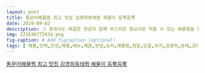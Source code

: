 ```yaml
---
layout: post
title: 통문어해물찜 최고 맛집 김영희동태찜 해물이 듬뿍듬뿍
date: 2019-09-02
description: 그 중에서도 매콤한 양념과 함께 부드러운 찜요리로 먹을 수 있는 해물찜을 정말 좋아하는데요 동탄에서도 단골집을 만들려고 찾아보니 동탄2에 위치해 있는 김영희동태찜amp코다리냉면 가게가 해물찜과 
img: 221636772434.png
fig-caption: # Add figcaption (optional)
tags: [ 해물,언제,찬성,해물,메뉴,매콤,양념,요리,해물찜,정말,단골,위치,김영희,동태,코다리,냉면,가게,해물찜,코다리,블로그,카페,코다리,맛집,추천,후기,보통,경우,저녁,매콤,해물찜,영천동,김영희,동태,코다리,냉면,방문,김영희,강남,동태,경기도,화성시,동천로,경기도,화성시,영천동,저녁,방문,점심,특선,아주,이용,게다가,배달,먹기,해물찜,양념,배달,러시,주변,번잡,대기,점심,저녁,주차,때문,스트레스,회식,모임,오기,입구,간판,순간,코다리,냉면,고해,메뉴,꼬막,비빔밥,꼬막,비빔밥,김영희,동태,기대,우리나라,최초,동태,개발,사람,이름,체인,김영희,강남,동태,동안,사랑,역시,승부,식당,재료,요즘,매스컴,금방,수도,관리,전국,체인,생기,맛집,소문,인테리어,김영희,동태,실내,정돈,음식,위성,관리,바로,주방,안이,정말,자체,김영희,동태,자랑,명품,해물찜,아구찜,동태,코다리,카페,연상,인테리어,좌석,프라이,모임,전부,보고,오늘,생각,아구찜,코다리,생각,문어,해물찜,메뉴,시선,고정,비쥬,직접,보나마나,선택,기본,맛깔,반찬,말랭이,더덕,구이,더덕,구이,접시,중반,대하,음식,크게,워낙,손님,자꾸,리필,요청,셀프,우왓,문어,해물찜,주문,동태,기본,뭔가,국물,먹음,두둥,메인,메뉴,등장,문어,해물찜,접시,먹음,해물찜,문어,충격,비쥬,육성,소리,먹음,비쥬,미나리,한층,센스,문어,문어,타우린,피로,회복,야들야들,식감,문어,직원,직접,먹기,크기,살이,듬뿍,새우,고니,오징어,코다리,아귀,조개,미더덕,정말,정도,해물,다른,콩나물,거의,조개,껍데기,고니,찾기,보물찾기,심정,양념,적도,종종,김영희,해물찜,코다리,맛집,해물,빵빵,여럿,이서,해물,눈치,보지,사진,표현,와사비,간장,업그레이드,해물찜,해산물,밍밍,양념,핵심,김영희,동태,전부,게다가,해물,양도,더욱이,외로,저희,부부,아기,방문,아기,자꾸,거려,남편,집중,직원,저희,직접,아기,언제,아무,정도,거리,면서,소리,기분,직원,입도,기분,김영희,동태,코다리,냉면,가족,지인,모임,회식,정말,추천 ]
---
```

[통문어해물찜 최고 맛집 김영희동태찜 해물이 듬뿍듬뿍](https://blog.naver.com/mjlee1574?Redirect=Log&logNo=221636772434)